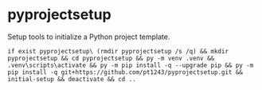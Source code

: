 # pyprojectsetup
Setup tools to initialize a Python project template.

```
if exist pyprojectsetup\ (rmdir pyprojectsetup /s /q) && mkdir pyprojectsetup && cd pyprojectsetup && py -m venv .venv && .venv\scripts\activate && py -m pip install -q --upgrade pip && py -m pip install -q git+https://github.com/pt1243/pyprojectsetup.git && initial-setup && deactivate && cd ..
```
